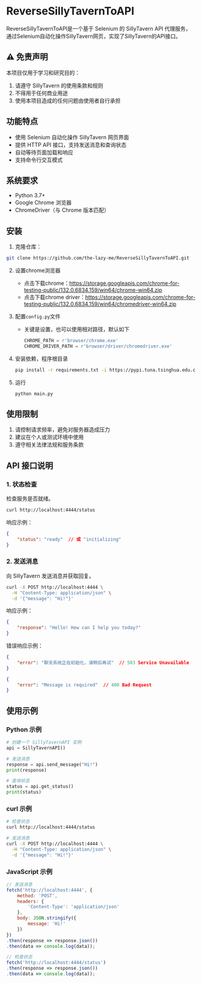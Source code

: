 # ReverseSillyTavernToAPI

ReverseSillyTavernToAPI是一个基于 Selenium 的 SillyTavern API 代理服务，通过Selenium自动化操作SillyTavern网页，实现了SillyTavern的API接口。

## ⚠️ 免责声明

本项目仅用于学习和研究目的：
1. 请遵守 SillyTavern 的使用条款和规则
2. 不得用于任何商业用途
3. 使用本项目造成的任何问题由使用者自行承担

## 功能特点

- 使用 Selenium 自动化操作 SillyTavern 网页界面
- 提供 HTTP API 接口，支持发送消息和查询状态
- 自动等待页面加载和响应
- 支持命令行交互模式

## 系统要求

- Python 3.7+
- Google Chrome 浏览器
- ChromeDriver（与 Chrome 版本匹配）

## 安装

1. 克隆仓库：
```bash
git clone https://github.com/the-lazy-me/ReverseSillyTavernToAPI.git
```

2. 设置chrome浏览器
   - 点击下载chrome：https://storage.googleapis.com/chrome-for-testing-public/132.0.6834.159/win64/chrome-win64.zip
   - 点击下载chrome driver：https://storage.googleapis.com/chrome-for-testing-public/132.0.6834.159/win64/chromedriver-win64.zip
   
3. 配置`config.py`文件

   - 关键是设置，也可以使用相对路径，默认如下

     ```python
     CHROME_PATH = r'browser/chrome.exe'
     CHROME_DRIVER_PATH = r'browser/driver/chromedriver.exe'
     ```

4. 安装依赖，程序根目录

   ```bash
   pip install -r requirements.txt -i https://pypi.tuna.tsinghua.edu.cn/simple
   ```

5. 运行

   ```bash
   python main.py
   ```

## 使用限制

1. 请控制请求频率，避免对服务器造成压力
2. 建议在个人或测试环境中使用
3. 遵守相关法律法规和服务条款

## API 接口说明

### 1. 状态检查

检查服务是否就绪。

```bash
curl http://localhost:4444/status
```

响应示例：
```json
{
    "status": "ready"  // 或 "initializing"
}
```

### 2. 发送消息

向 SillyTavern 发送消息并获取回复。

```bash
curl -X POST http://localhost:4444 \
  -H "Content-Type: application/json" \
  -d '{"message": "Hi!"}'
```

响应示例：
```json
{
    "response": "Hello! How can I help you today?"
}
```

错误响应示例：
```json
{
    "error": "聊天系统正在初始化，请稍后再试"  // 503 Service Unavailable
}
```
```json
{
    "error": "Message is required"  // 400 Bad Request
}
```

## 使用示例

### Python 示例
```python
# 创建一个 SillyTavernAPI 实例
api = SillyTavernAPI()

# 发送消息
response = api.send_message("Hi!")
print(response)

# 查询状态
status = api.get_status()
print(status)
```

### curl 示例
```bash
# 检查状态
curl http://localhost:4444/status

# 发送消息
curl -X POST http://localhost:4444 \
  -H "Content-Type: application/json" \
  -d '{"message": "Hi!"}'
```

### JavaScript 示例
```javascript
// 发送消息
fetch('http://localhost:4444', {
    method: 'POST',
    headers: {
        'Content-Type': 'application/json'
    },
    body: JSON.stringify({
        message: 'Hi!'
    })
})
.then(response => response.json())
.then(data => console.log(data));

// 检查状态
fetch('http://localhost:4444/status')
.then(response => response.json())
.then(data => console.log(data));
```

